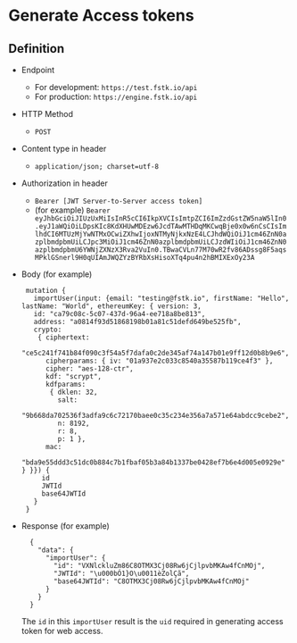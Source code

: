 # Generate Access tokens

## Definition

 - Endpoint
   - For development: `https://test.fstk.io/api`
   - For production: `https://engine.fstk.io/api`
- HTTP Method
  - `POST`
- Content type in header
  - `application/json; charset=utf-8`
- Authorization in header
  - `Bearer [JWT Server-to-Server access token]`
  - (for example) `Bearer eyJhbGciOiJIUzUxMiIsInR5cCI6IkpXVCIsImtpZCI6ImZzdGstZW5naW5lIn0.eyJ1aWQiOiLDpsKIc8KdXHUwMDEzw6JcdTAwMTHDqMKCwqBje0x0w6nCsCIsImlhdCI6MTUzMjYwNTMxOCwiZXhwIjoxNTMyNjkxNzE4LCJhdWQiOiJ1cm46ZnN0azplbmdpbmUiLCJpc3MiOiJ1cm46ZnN0azplbmdpbmUiLCJzdWIiOiJ1cm46ZnN0azplbmdpbmU6YWNjZXNzX3Rva2VuIn0.TBwaCVLn77M70wR2fv86ADssg8F5aqsMPklGSnerl9H0qUIAmJWQZYzBYRbXsHisoXTq4pu4n2hBMIXExOy23A`
- Body (for example)

       mutation {
         importUser(input: {email: "testing@fstk.io", firstName: "Hello", lastName: "World", ethereumKey: { version: 3,
         id: "ca79c08c-5c07-437d-96a4-ee718a8be813",
         address: "a0814f93d51868198b01a81c51defd649be525fb",
         crypto:
          { ciphertext:
             "ce5c241f741b84f090c3f54a5f7dafa0c2de345af74a147b01e9ff12d0b8b9e6",
            cipherparams: { iv: "01a937e2c033c8540a35587b119ce4f3" },
            cipher: "aes-128-ctr",
            kdf: "scrypt",
            kdfparams:
             { dklen: 32,
               salt:
                "9b668da702536f3adfa9c6c72170baee0c35c234e356a7a571e64abdcc9cebe2",
               n: 8192,
               r: 8,
               p: 1 },
            mac:
             "bda9e55ddd3c51dc0b884c7b1fbaf05b3a84b1337be0428ef7b6e4d005e0929e" } }}) {
           id
           JWTId
           base64JWTId
         }
       }

- Response (for example)

        {
          "data": {
            "importUser": {
              "id": "VXNlckluZm86C8OTMX3Cj08Rw6jCjlpvbMKAw4fCnMOj",
              "JWTId": "\u000bÓ1}O\u0011èZolÇã",
              "base64JWTId": "C8OTMX3Cj08Rw6jCjlpvbMKAw4fCnMOj"
            }
          }
        }

    The `id` in this `importUser` result is the `uid` required in generating access token for web access.
